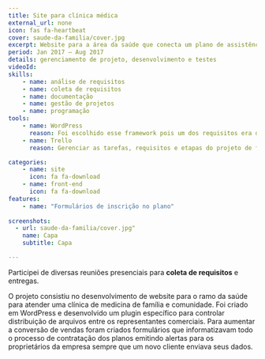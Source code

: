 ```yaml
---
title: Site para clínica médica
external_url: none
icon: fas fa-heartbeat
cover: saude-da-familia/cover.jpg
excerpt: Website para a área da saúde que conecta um plano de assistência médica aos clientes
period: Jan 2017 – Aug 2017
details: gerenciamento de projeto, desenvolvimento e testes
videoId: 
skills: 
    - name: anáĺise de requisitos
    - name: coleta de requisitos
    - name: documentação
    - name: gestão de projetos
    - name: programação
tools:
    - name: WordPress
      reason: Foi escolhido esse framework pois um dos requisitos era de ser uma ferramenta fácil de administrar.
    - name: Trello
      reason: Gerenciar as tarefas, requisitos e etapas do projeto de forma assíncrona e remota.

categories:
    - name: site
      icon: fa fa-download    
    - name: front-end
      icon: fa fa-download    
features: 
    - name: "Formulários de inscrição no plano"
    
screenshots:
  - url: saude-da-familia/cover.jpg" 
    name: Capa
    subtitle: Capa

---
```


Participei de diversas reuniões presenciais para **coleta de requisitos** e entregas.

O projeto consistiu no desenvolvimento de website para o ramo da saúde para atender uma clínica de medicina de família e comunidade. Foi criado em WordPress e desenvolvido um plugin específico para controlar distribuição de arquivos entre os representantes comerciais. Para aumentar a conversão de vendas foram criados formulários que informatizavam todo o processo de contratação dos planos emitindo alertas para os proprietários da empresa sempre que um novo cliente enviava seus dados.